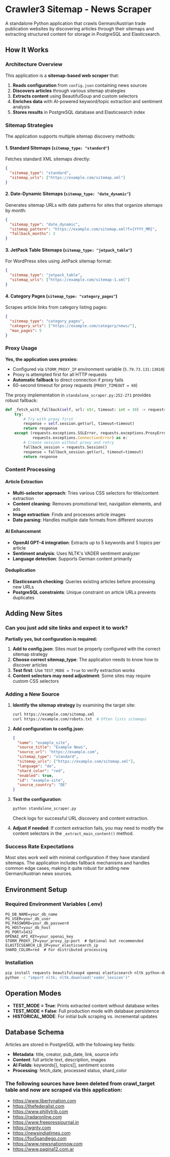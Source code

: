 # Crawler3 Sitemap - News Scraper

A standalone Python application that crawls German/Austrian trade publication websites by discovering articles through their sitemaps and extracting structured content for storage in PostgreSQL and Elasticsearch.

## How It Works

### Architecture Overview

This application is a **sitemap-based web scraper** that:

1. **Reads configuration** from `config.json` containing news sources
2. **Discovers articles** through various sitemap strategies
3. **Extracts content** using BeautifulSoup and custom selectors
4. **Enriches data** with AI-powered keyword/topic extraction and sentiment analysis
5. **Stores results** in PostgreSQL database and Elasticsearch index

### Sitemap Strategies

The application supports multiple sitemap discovery methods:

#### 1. Standard Sitemaps (`sitemap_type: "standard"`)
Fetches standard XML sitemaps directly:
```json
{
  "sitemap_type": "standard",
  "sitemap_urls": ["https://example.com/sitemap.xml"]
}
```

#### 2. Date-Dynamic Sitemaps (`sitemap_type: "date_dynamic"`)
Generates sitemap URLs with date patterns for sites that organize sitemaps by month:
```json
{
  "sitemap_type": "date_dynamic", 
  "sitemap_pattern": "https://example.com/sitemap.xml?f={YYYY_MM}",
  "fallback_months": 3
}
```

#### 3. JetPack Table Sitemaps (`sitemap_type: "jetpack_table"`)
For WordPress sites using JetPack sitemap format:
```json
{
  "sitemap_type": "jetpack_table",
  "sitemap_urls": ["https://example.com/sitemap-1.xml"]
}
```

#### 4. Category Pages (`sitemap_type: "category_pages"`)
Scrapes article links from category listing pages:
```json
{
  "sitemap_type": "category_pages",
  "category_urls": ["https://example.com/category/news/"],
  "max_pages": 5
}
```

### Proxy Usage

**Yes, the application uses proxies:**

- Configured via `STORM_PROXY_IP` environment variable (`5.79.73.131:13010`)
- Proxy is attempted first for all HTTP requests
- **Automatic fallback** to direct connection if proxy fails
- 60-second timeout for proxy requests (`PROXY_TIMEOUT = 60`)

The proxy implementation in `standalone_scraper.py:252-271` provides robust fallback:
```python
def _fetch_with_fallback(self, url: str, timeout: int = 30) -> requests.Response:
    try:
        # Try with proxy first
        response = self.session.get(url, timeout=timeout)
        return response
    except (requests.exceptions.SSLError, requests.exceptions.ProxyError, 
            requests.exceptions.ConnectionError) as e:
        # Create session without proxy and retry
        fallback_session = requests.Session()
        response = fallback_session.get(url, timeout=timeout)
        return response
```

### Content Processing

#### Article Extraction
- **Multi-selector approach**: Tries various CSS selectors for title/content extraction
- **Content cleaning**: Removes promotional text, navigation elements, and ads
- **Image extraction**: Finds and processes article images
- **Date parsing**: Handles multiple date formats from different sources

#### AI Enhancement
- **OpenAI GPT-4 integration**: Extracts up to 5 keywords and 5 topics per article
- **Sentiment analysis**: Uses NLTK's VADER sentiment analyzer
- **Language detection**: Supports German content primarily

#### Deduplication
- **Elasticsearch checking**: Queries existing articles before processing new URLs
- **PostgreSQL constraints**: Unique constraint on article URLs prevents duplicates

## Adding New Sites

### Can you just add site links and expect it to work?

**Partially yes, but configuration is required:**

1. **Add to config.json**: Sites must be properly configured with the correct sitemap strategy
2. **Choose correct sitemap_type**: The application needs to know how to discover articles
3. **Test first**: Use `TEST_MODE = True` to verify extraction works
4. **Content selectors may need adjustment**: Some sites may require custom CSS selectors

### Adding a New Source

1. **Identify the sitemap strategy** by examining the target site:
   ```bash
   curl https://example.com/sitemap.xml
   curl https://example.com/robots.txt  # Often lists sitemaps
   ```

2. **Add configuration to config.json**:
   ```json
   {
     "name": "example_site",
     "source_title": "Example News",
     "source_url": "https://example.com",
     "sitemap_type": "standard",
     "sitemap_urls": ["https://example.com/sitemap.xml"],
     "language": "de",
     "shard_color": "red", 
     "enabled": true,
     "id": "example-site",
     "source_country": "DE"
   }
   ```

3. **Test the configuration**:
   ```bash
   python standalone_scraper.py
   ```
   Check logs for successful URL discovery and content extraction.

4. **Adjust if needed**: If content extraction fails, you may need to modify the content selectors in the `_extract_main_content()` method.

### Success Rate Expectations

Most sites work well with minimal configuration if they have standard sitemaps. The application includes fallback mechanisms and handles common edge cases, making it quite robust for adding new German/Austrian news sources.

## Environment Setup

### Required Environment Variables (.env)
```
PG_DB_NAME=your_db_name
PG_USER=your_db_user  
PG_PASSWORD=your_db_password
PG_HOST=your_db_host
PG_PORT=5432
OPENAI_API_KEY=your_openai_key
STORM_PROXY_IP=your_proxy_ip:port  # Optional but recommended
ELASTICSEARCH_LB_IP=your_elasticsearch_ip
SHARD_COLOR=red  # For distributed processing
```

### Installation
```bash
pip install requests beautifulsoup4 openai elasticsearch nltk python-dotenv sqlalchemy psycopg2-binary
python -c "import nltk; nltk.download('vader_lexicon')"
```

## Operation Modes

- **TEST_MODE = True**: Prints extracted content without database writes
- **TEST_MODE = False**: Full production mode with database persistence  
- **HISTORICAL_MODE**: For initial bulk scraping vs. incremental updates

## Database Schema

Articles are stored in PostgreSQL with the following key fields:
- **Metadata**: title, creator, pub_date, link, source info
- **Content**: full article text, description, images
- **AI Fields**: keywords[], topics[], sentiment scores
- **Processing**: fetch_date, processed status, shard_color


### The following sources have been deleted from crawl_target table and now are scraped via this application:
- https://www.libertynation.com
- https://thefederalist.com
- https://www.phillytrib.com
- https://radaronline.com
- https://www.freepressjournal.in
- https://wgntv.com
- https://newsindiatimes.com
- https://fox5sandiego.com
- https://www.newsnationnow.com
- https://www.pagina12.com.ar